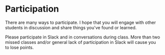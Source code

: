 # Participation

There are many ways to participate. I hope that you will engage with other students in discussion and share things you've found or learned.

Please participate in Slack and in conversations during class. More than two missed classes and/or general lack of participation in Slack will cause you to lose points.
